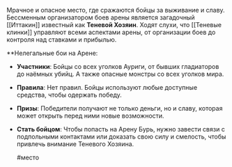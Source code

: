 Мрачное и опасное место, где сражаются бойцы за выживание и славу. Бессменным организатором боев арены является загадочный [[Иттакин]] известный как **Теневой Хозяин**. Ходят слухи, что [[Теневые клинки]] управляют всеми аспектами арены, от организации боев до контроля над ставками и прибылью. 

**Нелегальные бои на Арене:

- **Участники**: Бойцы со всех уголков Ауриги, от бывших гладиаторов до наёмных убийц. А также опасные монстры со всех уголков мира.
- **Правила**: Нет правил. Бойцы используют любые доступные средства, чтобы одержать победу.
- **Призы**: Победители получают не только деньги, но и славу, которая может открыть перед ними новые возможности.
- **Стать бойцом**: Чтобы попасть на Арену Бурь, нужно завести связи с подпольными контактами или доказать свою силу и смелость, чтобы привлечь внимание Теневого Хозяина.
  
  #место
  